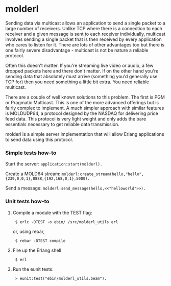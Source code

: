 molderl
=======

Sending data via multicast allows an application to send a single packet to a large number of receivers. Unlike TCP where there is a connection to each receiver and a given message is sent to each receiver individually, multicast involves sending a single packet that is then received by every application who cares to listen for it. There are lots of other advantages too but there is one fairly severe disadvantage - multicast is not be nature a reliable protocol.

Often this doesn't matter. If you're streaming live video or audio, a few dropped packets here and there don't matter. If on the other hand you're sending data that absolutely must arrive (something you'd generally use TCP for) then you need something a little bit extra. You need reliable multicast.

There are a couple of well known solutions to this problem. The first is PGM or Pragmatic Multicast. This is one of the more advanced offerings but is fairly complex to implement. A much simpler approach with similar features is MOLDUDP64, a protocol designed by the NASDAQ for delivering price feed data. This protocol is very light weight and only adds the bare essentials necessary to get reliable data transmission.

molderl is a simple server implementation that will allow Erlang applications to send data using this protocol.

### Simple tests how-to

Start the server: `application:start(molderl).`

Create a MOLD64 stream: `molderl:create_stream(hello,"hello",{239,0,0,1},8888,{192,168,0,1},5000).`

Send a message: `molderl:send_message(hello,<<"helloworld">>).`

### Unit tests how-to

1. Compile a module with the TEST flag:

        $ erlc -DTEST -o ebin/ /src/molderl_utils.erl

    or, using rebar,

        $ rebar -DTEST compile

2. Fire up the Erlang shell

        $ erl

3. Run the eunit tests:

        > eunit:test("ebin/molderl_utils.beam").

